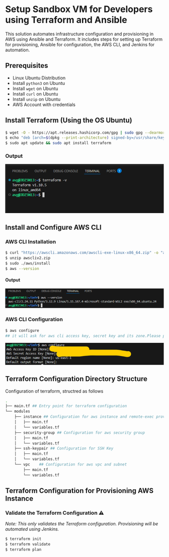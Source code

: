 # Setup Sandbox VM for Developers using Terraform and Ansible

This solution automates infrastructure configuration and provisioning in AWS using Ansible and Terraform. 
It includes steps for setting up Terraform for provisioning, Ansible for configuration, the AWS CLI, and Jenkins for automation.

## Prerequisites
- Linux Ubuntu Distribution
- Install `python3` on Ubuntu
- Install `wget` on Ubuntu
- Install `curl` on Ubuntu
- Install `unzip` on Ubuntu
- AWS Account with credentials

## Install Terraform (Using the OS Ubuntu)
```bash 
$ wget -O - https://apt.releases.hashicorp.com/gpg | sudo gpg --dearmor -o /usr/share/keyrings/hashicorp-archive-keyring.gpg
$ echo "deb [arch=$(dpkg --print-architecture) signed-by=/usr/share/keyrings/hashicorp-archive-keyring.gpg] https://apt.releases.hashicorp.com $(lsb_release -cs) main" | sudo tee /etc/apt/sources.list.d/hashicorp.list
$ sudo apt update && sudo apt install terraform
```
### Output
![alt text](image.png)

## Install and Configure AWS CLI
### AWS CLI Installation
```bash
$ curl "https://awscli.amazonaws.com/awscli-exe-linux-x86_64.zip" -o "awscliv2.zip"
$ unzip awscliv2.zip
$ sudo ./aws/install
$ aws --version
```
#### Output
![alt text](image-2.png)
### AWS CLI Configuration
```bash
$ aws configure
## it will ask for aws cli access key, secret key and its zone.Please provide those.
```
![alt text](image-3.png)

## Terraform Configuration Directory Structure
Configuration of terraform, structred as follows
```bash
.
├── main.tf ## Entry point for terraform configuration
└── modules
    ├── instance ## Configuration for aws instance and remote-exec provisioning
    │   ├── main.tf
    │   └── variables.tf
    ├── security-group ## Configuration for aws security group
    │   ├── main.tf
    │   └── variables.tf
    ├── ssh-keypair ## Configuration for SSH Key
    │   ├── main.tf
    │   └── variables.tf
    └── vpc    ## Configuration for aws vpc and subnet
        ├── main.tf
        └── variables.tf
```


## Terraform Configuration for Provisioning AWS Instance


### Validate the Terraform Configuration ⚠️  
*Note: This only validates the Terraform configuration. Provisioning will be automated using Jenkins.*
```bash
$ terraform init
$ terraform validate
$ terraform plan
``` 
